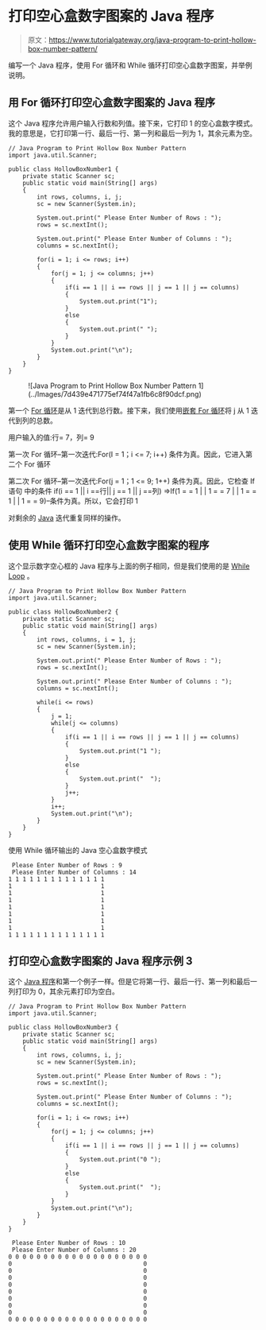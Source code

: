 # 打印空心盒数字图案的 Java 程序

> 原文：<https://www.tutorialgateway.org/java-program-to-print-hollow-box-number-pattern/>

编写一个 Java 程序，使用 For 循环和 While 循环打印空心盒数字图案，并举例说明。

## 用 For 循环打印空心盒数字图案的 Java 程序

这个 Java 程序允许用户输入行数和列值。接下来，它打印 1 的空心盒数字模式。我的意思是，它打印第一行、最后一行、第一列和最后一列为 1，其余元素为空。

```
// Java Program to Print Hollow Box Number Pattern
import java.util.Scanner;

public class HollowBoxNumber1 {
	private static Scanner sc;
	public static void main(String[] args) 
	{
		int rows, columns, i, j;
		sc = new Scanner(System.in);

		System.out.print(" Please Enter Number of Rows : ");
		rows = sc.nextInt();	

		System.out.print(" Please Enter Number of Columns : ");
		columns = sc.nextInt();	

		for(i = 1; i <= rows; i++)
		{
			for(j = 1; j <= columns; j++)
			{
				if(i == 1 || i == rows || j == 1 || j == columns)
				{
					System.out.print("1"); 
				}
				else
				{
					System.out.print(" "); 
				}
			}
			System.out.print("\n"); 
		}	
	}
}
```

<figure class="wp-block-image">![Java Program to Print Hollow Box Number Pattern 1](../Images/7d439e471775ef74f47a1fb6c8f90dcf.png)</figure>

第一个 [For 循环](https://www.tutorialgateway.org/java-for-loop/)是从 1 迭代到总行数。接下来，我们使用[嵌套 For 循环](https://www.tutorialgateway.org/nested-for-loop-in-java/)将 j 从 1 迭代到列的总数。

用户输入的值:行= 7，列= 9

第一次 For 循环–第一次迭代:For(I = 1；i <= 7; i++)
条件为真。因此，它进入第二个 For 循环

第二次 For 循环–第一次迭代:For(j = 1；1 <= 9; 1++)
条件为真。因此，它检查 If 语句
中的条件 if(i == 1 || i ==行|| j == 1 || j ==列)
=>If(1 = = 1 | | 1 = = 7 | | 1 = = 1 | | 1 = = 9)–条件为真。所以，它会打印 1

对剩余的 [Java](https://www.tutorialgateway.org/java-tutorial/) 迭代重复同样的操作。

## 使用 While 循环打印空心盒数字图案的程序

这个显示数字空心框的 Java 程序与上面的例子相同，但是我们使用的是 [While Loop](https://www.tutorialgateway.org/java-while-loop/) 。

```
// Java Program to Print Hollow Box Number Pattern
import java.util.Scanner;

public class HollowBoxNumber2 {
	private static Scanner sc;
	public static void main(String[] args) 
	{
		int rows, columns, i = 1, j;
		sc = new Scanner(System.in);

		System.out.print(" Please Enter Number of Rows : ");
		rows = sc.nextInt();	

		System.out.print(" Please Enter Number of Columns : ");
		columns = sc.nextInt();	

		while(i <= rows)
		{
			j = 1;
			while(j <= columns)
			{
				if(i == 1 || i == rows || j == 1 || j == columns)
				{
					System.out.print("1 "); 
				}
				else
				{
					System.out.print("  "); 
				}
				j++;
			}
			i++;
			System.out.print("\n"); 
		}	
	}
}
```

使用 While 循环输出的 Java 空心盒数字模式

```
 Please Enter Number of Rows : 9
 Please Enter Number of Columns : 14
1 1 1 1 1 1 1 1 1 1 1 1 1 1 
1                         1 
1                         1 
1                         1 
1                         1 
1                         1 
1                         1 
1                         1 
1 1 1 1 1 1 1 1 1 1 1 1 1 1 
```

## 打印空心盒数字图案的 Java 程序示例 3

这个 [Java 程序](https://www.tutorialgateway.org/learn-java-programs/)和第一个例子一样。但是它将第一行、最后一行、第一列和最后一列打印为 0，其余元素打印为空白。

```
// Java Program to Print Hollow Box Number Pattern
import java.util.Scanner;

public class HollowBoxNumber3 {
	private static Scanner sc;
	public static void main(String[] args) 
	{
		int rows, columns, i, j;
		sc = new Scanner(System.in);

		System.out.print(" Please Enter Number of Rows : ");
		rows = sc.nextInt();	

		System.out.print(" Please Enter Number of Columns : ");
		columns = sc.nextInt();	

		for(i = 1; i <= rows; i++)
		{
			for(j = 1; j <= columns; j++)
			{
				if(i == 1 || i == rows || j == 1 || j == columns)
				{
					System.out.print("0 "); 
				}
				else
				{
					System.out.print("  "); 
				}
			}
			System.out.print("\n"); 
		}	
	}
}
```

```
 Please Enter Number of Rows : 10
 Please Enter Number of Columns : 20
0 0 0 0 0 0 0 0 0 0 0 0 0 0 0 0 0 0 0 0 
0                                     0 
0                                     0 
0                                     0 
0                                     0 
0                                     0 
0                                     0 
0                                     0 
0                                     0 
0 0 0 0 0 0 0 0 0 0 0 0 0 0 0 0 0 0 0 0 
```